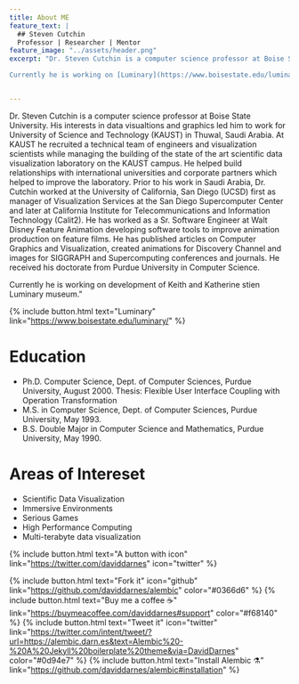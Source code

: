 ```yaml
---
title: About ME
feature_text: |
  ## Steven Cutchin
  Professor | Researcher | Mentor
feature_image: "../assets/header.png"
excerpt: "Dr. Steven Cutchin is a computer science professor at Boise State University. His interests in data visualtions and graphics led him to work for University of Science and Technology (KAUST) in Thuwal, Saudi Arabia. At KAUST he recruited a technical team of engineers and visualization scientists while managing the building of the state of the art scientific data visualization laboratory on the KAUST campus. He helped build relationships with international universities and corporate partners which helped to improve the laboratory. Prior to his work in Saudi Arabia, Dr. Cutchin worked at the University of California, San Diego (UCSD) first as manager of Visualization Services at the San Diego Supercomputer Center and later at California Institute for Telecommunications and Information Technology (Calit2). He has worked as a Sr. Software Engineer at Walt Disney Feature Animation developing software tools to improve animation production on feature films. He has published articles on Computer Graphics and Visualization, created animations for Discovery Channel and images for SIGGRAPH and Supercomputing conferences and journals. He received his doctorate from Purdue University in Computer Science. 

Currently he is working on [Luminary](https://www.boisestate.edu/luminary/) museum."


---
```

Dr. Steven Cutchin is a computer science professor at Boise State University. His interests in data visualtions and graphics led him to work for University of Science and Technology (KAUST) in Thuwal, Saudi Arabia. At KAUST he recruited a technical team of engineers and visualization scientists while managing the building of the state of the art scientific data visualization laboratory on the KAUST campus. He helped build relationships with international universities and corporate partners which helped to improve the laboratory. Prior to his work in Saudi Arabia, Dr. Cutchin worked at the University of California, San Diego (UCSD) first as manager of Visualization Services at the San Diego Supercomputer Center and later at California Institute for Telecommunications and Information Technology (Calit2). He has worked as a Sr. Software Engineer at Walt Disney Feature Animation developing software tools to improve animation production on feature films. He has published articles on Computer Graphics and Visualization, created animations for Discovery Channel and images for SIGGRAPH and Supercomputing conferences and journals. He received his doctorate from Purdue University in Computer Science. 

Currently he is working on development of Keith and Katherine stien Luminary museum."

{% include button.html text="Luminary" link="https://www.boisestate.edu/luminary/" %}

# Education 


* Ph.D. Computer Science, Dept. of Computer Sciences, Purdue University, August 2000. Thesis: Flexible User Interface Coupling with Operation Transformation
* M.S. in Computer Science, Dept. of Computer Sciences, Purdue University, May 1993.
* B.S. Double Major in Computer Science and Mathematics, Purdue University, May 1990.

# Areas of Intereset 

* Scientific Data Visualization
* Immersive Environments
* Serious Games
* High Performance Computing
* Multi-terabyte data visualization


{% include button.html text="A button with icon" link="https://twitter.com/daviddarnes" icon="twitter" %}

{% include button.html text="Fork it" icon="github" link="https://github.com/daviddarnes/alembic" color="#0366d6" %} {% include button.html text="Buy me a coffee ☕️" link="https://buymeacoffee.com/daviddarnes#support" color="#f68140" %} {% include button.html text="Tweet it" icon="twitter" link="https://twitter.com/intent/tweet/?url=https://alembic.darn.es&text=Alembic%20-%20A%20Jekyll%20boilerplate%20theme&via=DavidDarnes" color="#0d94e7" %} {% include button.html text="Install Alembic ⚗️" link="https://github.com/daviddarnes/alembic#installation" %}
